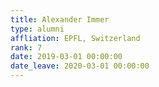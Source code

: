 ```yaml
---
title: Alexander Immer
type: alumni
affliation: EPFL, Switzerland
rank: 7
date: 2019-03-01 00:00:00
date_leave: 2020-03-01 00:00:00
---
```

